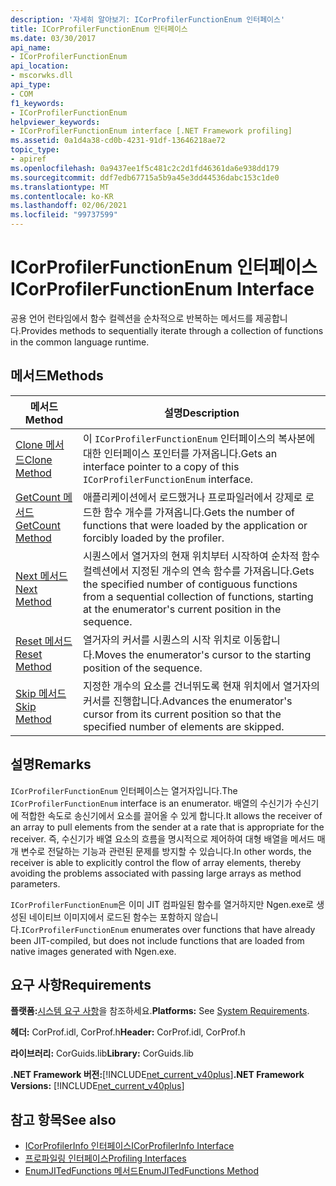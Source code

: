 ```yaml
---
description: '자세히 알아보기: ICorProfilerFunctionEnum 인터페이스'
title: ICorProfilerFunctionEnum 인터페이스
ms.date: 03/30/2017
api_name:
- ICorProfilerFunctionEnum
api_location:
- mscorwks.dll
api_type:
- COM
f1_keywords:
- ICorProfilerFunctionEnum
helpviewer_keywords:
- ICorProfilerFunctionEnum interface [.NET Framework profiling]
ms.assetid: 0a1d4a38-cd0b-4231-91df-13646218ae72
topic_type:
- apiref
ms.openlocfilehash: 0a9437ee1f5c481c2c2d1fd46361da6e938dd179
ms.sourcegitcommit: ddf7edb67715a5b9a45e3dd44536dabc153c1de0
ms.translationtype: MT
ms.contentlocale: ko-KR
ms.lasthandoff: 02/06/2021
ms.locfileid: "99737599"
---
```

# <a name="icorprofilerfunctionenum-interface"></a><span data-ttu-id="93db9-103">ICorProfilerFunctionEnum 인터페이스</span><span class="sxs-lookup"><span data-stu-id="93db9-103">ICorProfilerFunctionEnum Interface</span></span>

<span data-ttu-id="93db9-104">공용 언어 런타임에서 함수 컬렉션을 순차적으로 반복하는 메서드를 제공합니다.</span><span class="sxs-lookup"><span data-stu-id="93db9-104">Provides methods to sequentially iterate through a collection of functions in the common language runtime.</span></span>  
  
## <a name="methods"></a><span data-ttu-id="93db9-105">메서드</span><span class="sxs-lookup"><span data-stu-id="93db9-105">Methods</span></span>  
  
|<span data-ttu-id="93db9-106">메서드</span><span class="sxs-lookup"><span data-stu-id="93db9-106">Method</span></span>|<span data-ttu-id="93db9-107">설명</span><span class="sxs-lookup"><span data-stu-id="93db9-107">Description</span></span>|  
|------------|-----------------|  
|[<span data-ttu-id="93db9-108">Clone 메서드</span><span class="sxs-lookup"><span data-stu-id="93db9-108">Clone Method</span></span>](icorprofilerfunctionenum-clone-method.md)|<span data-ttu-id="93db9-109">이 `ICorProfilerFunctionEnum` 인터페이스의 복사본에 대한 인터페이스 포인터를 가져옵니다.</span><span class="sxs-lookup"><span data-stu-id="93db9-109">Gets an interface pointer to a copy of this `ICorProfilerFunctionEnum` interface.</span></span>|  
|[<span data-ttu-id="93db9-110">GetCount 메서드</span><span class="sxs-lookup"><span data-stu-id="93db9-110">GetCount Method</span></span>](icorprofilerfunctionenum-getcount-method.md)|<span data-ttu-id="93db9-111">애플리케이션에서 로드했거나 프로파일러에서 강제로 로드한 함수 개수를 가져옵니다.</span><span class="sxs-lookup"><span data-stu-id="93db9-111">Gets the number of functions that were loaded by the application or forcibly loaded by the profiler.</span></span>|  
|[<span data-ttu-id="93db9-112">Next 메서드</span><span class="sxs-lookup"><span data-stu-id="93db9-112">Next Method</span></span>](icorprofilerfunctionenum-next-method.md)|<span data-ttu-id="93db9-113">시퀀스에서 열거자의 현재 위치부터 시작하여 순차적 함수 컬렉션에서 지정된 개수의 연속 함수를 가져옵니다.</span><span class="sxs-lookup"><span data-stu-id="93db9-113">Gets the specified number of contiguous functions from a sequential collection of functions, starting at the enumerator's current position in the sequence.</span></span>|  
|[<span data-ttu-id="93db9-114">Reset 메서드</span><span class="sxs-lookup"><span data-stu-id="93db9-114">Reset Method</span></span>](icorprofilerfunctionenum-reset-method.md)|<span data-ttu-id="93db9-115">열거자의 커서를 시퀀스의 시작 위치로 이동합니다.</span><span class="sxs-lookup"><span data-stu-id="93db9-115">Moves the enumerator's cursor to the starting position of the sequence.</span></span>|  
|[<span data-ttu-id="93db9-116">Skip 메서드</span><span class="sxs-lookup"><span data-stu-id="93db9-116">Skip Method</span></span>](icorprofilerfunctionenum-skip-method.md)|<span data-ttu-id="93db9-117">지정한 개수의 요소를 건너뛰도록 현재 위치에서 열거자의 커서를 진행합니다.</span><span class="sxs-lookup"><span data-stu-id="93db9-117">Advances the enumerator's cursor from its current position so that the specified number of elements are skipped.</span></span>|  
  
## <a name="remarks"></a><span data-ttu-id="93db9-118">설명</span><span class="sxs-lookup"><span data-stu-id="93db9-118">Remarks</span></span>  

 <span data-ttu-id="93db9-119">`ICorProfilerFunctionEnum` 인터페이스는 열거자입니다.</span><span class="sxs-lookup"><span data-stu-id="93db9-119">The `ICorProfilerFunctionEnum` interface is an enumerator.</span></span> <span data-ttu-id="93db9-120">배열의 수신기가 수신기에 적합한 속도로 송신기에서 요소를 끌어올 수 있게 합니다.</span><span class="sxs-lookup"><span data-stu-id="93db9-120">It allows the receiver of an array to pull elements from the sender at a rate that is appropriate for the receiver.</span></span> <span data-ttu-id="93db9-121">즉, 수신기가 배열 요소의 흐름을 명시적으로 제어하여 대형 배열을 메서드 매개 변수로 전달하는 기능과 관련된 문제를 방지할 수 있습니다.</span><span class="sxs-lookup"><span data-stu-id="93db9-121">In other words, the receiver is able to explicitly control the flow of array elements, thereby avoiding the problems associated with passing large arrays as method parameters.</span></span>  
  
 <span data-ttu-id="93db9-122">`ICorProfilerFunctionEnum`은 이미 JIT 컴파일된 함수를 열거하지만 Ngen.exe로 생성된 네이티브 이미지에서 로드된 함수는 포함하지 않습니다.</span><span class="sxs-lookup"><span data-stu-id="93db9-122">`ICorProfilerFunctionEnum` enumerates over functions that have already been JIT-compiled, but does not include functions that are loaded from native images generated with Ngen.exe.</span></span>  
  
## <a name="requirements"></a><span data-ttu-id="93db9-123">요구 사항</span><span class="sxs-lookup"><span data-stu-id="93db9-123">Requirements</span></span>  

 <span data-ttu-id="93db9-124">**플랫폼:**[시스템 요구 사항](../../get-started/system-requirements.md)을 참조하세요.</span><span class="sxs-lookup"><span data-stu-id="93db9-124">**Platforms:** See [System Requirements](../../get-started/system-requirements.md).</span></span>  
  
 <span data-ttu-id="93db9-125">**헤더:** CorProf.idl, CorProf.h</span><span class="sxs-lookup"><span data-stu-id="93db9-125">**Header:** CorProf.idl, CorProf.h</span></span>  
  
 <span data-ttu-id="93db9-126">**라이브러리:** CorGuids.lib</span><span class="sxs-lookup"><span data-stu-id="93db9-126">**Library:** CorGuids.lib</span></span>  
  
 <span data-ttu-id="93db9-127">**.NET Framework 버전:**[!INCLUDE[net_current_v40plus](../../../../includes/net-current-v40plus-md.md)]</span><span class="sxs-lookup"><span data-stu-id="93db9-127">**.NET Framework Versions:** [!INCLUDE[net_current_v40plus](../../../../includes/net-current-v40plus-md.md)]</span></span>  
  
## <a name="see-also"></a><span data-ttu-id="93db9-128">참고 항목</span><span class="sxs-lookup"><span data-stu-id="93db9-128">See also</span></span>

- [<span data-ttu-id="93db9-129">ICorProfilerInfo 인터페이스</span><span class="sxs-lookup"><span data-stu-id="93db9-129">ICorProfilerInfo Interface</span></span>](icorprofilerinfo-interface.md)
- [<span data-ttu-id="93db9-130">프로파일링 인터페이스</span><span class="sxs-lookup"><span data-stu-id="93db9-130">Profiling Interfaces</span></span>](profiling-interfaces.md)
- [<span data-ttu-id="93db9-131">EnumJITedFunctions 메서드</span><span class="sxs-lookup"><span data-stu-id="93db9-131">EnumJITedFunctions Method</span></span>](icorprofilerinfo3-enumjitedfunctions-method.md)

